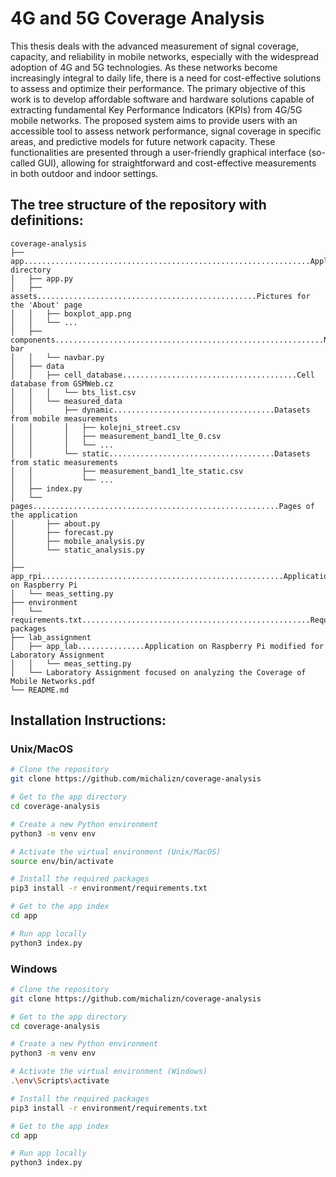 # 4G and 5G Coverage Analysis

This thesis deals with the advanced measurement of signal coverage, capacity, and reliability in mobile networks, especially with the widespread adoption of 4G and 5G technologies. As these networks become increasingly integral to daily life, there is a need for cost-effective solutions to assess and optimize their performance. The primary objective of this work is to develop affordable software and hardware solutions capable of extracting fundamental Key Performance Indicators (KPIs) from 4G/5G mobile networks. The proposed system aims to provide users with an accessible tool to assess network performance, signal coverage in specific areas, and predictive models for future network capacity. These functionalities are presented through a user-friendly graphical interface (so-called GUI), allowing for straightforward and cost-effective measurements in both outdoor and indoor settings.

## The tree structure of the repository with definitions:
```
coverage-analysis
├── app................................................................Application directory
│   ├── app.py
│   ├── assets.................................................Pictures for the 'About' page
│   │   ├── boxplot_app.png
│   │   └── ...
│   ├── components............................................................Navigation bar
│   │   └── navbar.py
│   ├── data
│   │   ├── cell_database.......................................Cell database from GSMWeb.cz
│   │   │   └── bts_list.csv
│   │   └── measured_data
│   │       ├── dynamic....................................Datasets from mobile measurements
│   │       │   ├── kolejni_street.csv
│   │       │   ├── measurement_band1_lte_0.csv
│   │       │   └── ...
│   │       └── static.....................................Datasets from static measurements
│   │           ├── measurement_band1_lte_static.csv
│   │           └── ...
│   ├── index.py
│   └── pages.......................................................Pages of the application
│       ├── about.py
│       ├── forecast.py
│       ├── mobile_analysis.py
│       └── static_analysis.py
│
├── app_rpi......................................................Application on Raspberry Pi
│   └── meas_setting.py
├── environment
│   └── requirements.txt...................................................Required packages 
├── lab_assignment
│   ├── app_lab...............Application on Raspberry Pi modified for Laboratory Assignment 
│   │   └── meas_setting.py
│   └── Laboratory Assignment focused on analyzing the Coverage of Mobile Networks.pdf
└── README.md
```
## Installation Instructions:

### Unix/MacOS
```bash
# Clone the repository
git clone https://github.com/michalizn/coverage-analysis

# Get to the app directory
cd coverage-analysis

# Create a new Python environment
python3 -m venv env

# Activate the virtual environment (Unix/MacOS)
source env/bin/activate

# Install the required packages
pip3 install -r environment/requirements.txt

# Get to the app index
cd app

# Run app locally
python3 index.py
```
### Windows
```bash
# Clone the repository
git clone https://github.com/michalizn/coverage-analysis

# Get to the app directory
cd coverage-analysis

# Create a new Python environment
python3 -m venv env

# Activate the virtual environment (Windows)
.\env\Scripts\activate

# Install the required packages
pip3 install -r environment/requirements.txt

# Get to the app index
cd app

# Run app locally
python3 index.py
```
